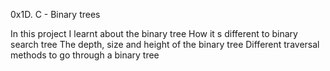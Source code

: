 0x1D. C - Binary trees

In this project I learnt about the binary tree
How it s different to binary search tree
The depth, size and height of the binary tree
Different traversal methods to go through a binary tree
